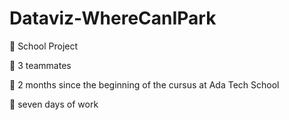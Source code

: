 # Dataviz-WhereCanIPark

:school_satchel: School Project

:martial_arts_uniform: 3 teammates

:checkered_flag: 2 months since the beginning of the cursus at Ada Tech School

:calendar: seven days of work

